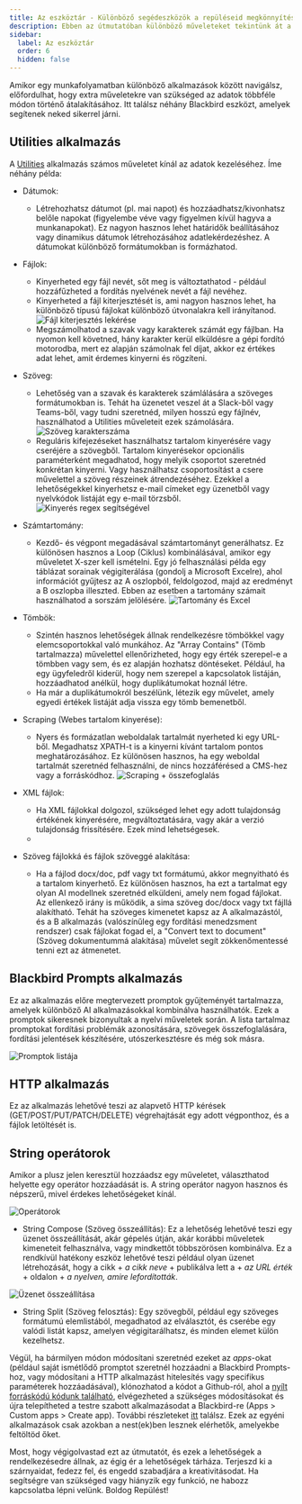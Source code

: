 ```yaml
---
title: Az eszköztár - Különböző segédeszközök a repüléseid megkönnyítésére
description: Ebben az útmutatóban különböző műveleteket tekintünk át a Blackbird előre beépített alkalmazásaiból, amelyek segítenek az adatok kinyerésében vagy átalakításában, amelyek gyakran elengedhetetlenek munkafolyamataidhoz.
sidebar:
  label: Az eszköztár
  order: 6
  hidden: false
---
```


Amikor egy munkafolyamatban különböző alkalmazások között navigálsz, előfordulhat, hogy extra műveletekre van szükséged az adatok többféle módon történő átalakításához. Itt találsz néhány Blackbird eszközt, amelyek segítenek neked sikerrel járni.

## Utilities alkalmazás

A [Utilities](https://docs.blackbird.io/apps/utilities/) alkalmazás számos műveletet kínál az adatok kezeléséhez. Íme néhány példa:

- Dátumok: 
    - Létrehozhatsz dátumot (pl. mai napot) és hozzáadhatsz/kivonhatsz belőle napokat (figyelembe véve vagy figyelmen kívül hagyva a munkanapokat). Ez nagyon hasznos lehet határidők beállításához vagy dinamikus dátumok létrehozásához adatlekérdezéshez. A dátumokat különböző formátumokban is formázhatod.
- Fájlok: 
    - Kinyerheted egy fájl nevét, sőt meg is változtathatod - például hozzáfűzheted a fordítás nyelvének nevét a fájl nevéhez. 
    - Kinyerheted a fájl kiterjesztését is, ami nagyon hasznos lehet, ha különböző típusú fájlokat különböző útvonalakra kell irányítanod. 
    ![Fájl kiterjesztés lekérése](~/assets/guides/toolbox/Toolbox_1.png)
    - Megszámolhatod a szavak vagy karakterek számát egy fájlban. Ha nyomon kell követned, hány karakter kerül elküldésre a gépi fordító motorodba, mert ez alapján számolnak fel díjat, akkor ez értékes adat lehet, amit érdemes kinyerni és rögzíteni. 
- Szöveg:
    - Lehetőség van a szavak és karakterek számlálására a szöveges formátumokban is. Tehát ha üzenetet veszel át a Slack-ből vagy Teams-ből, vagy tudni szeretnéd, milyen hosszú egy fájlnév, használhatod a Utilities műveleteit ezek számolására.
    ![Szöveg karakterszáma](~/assets/guides/toolbox/Toolbox_2.png)
    - Reguláris kifejezéseket használhatsz tartalom kinyerésére vagy cseréjére a szövegből. Tartalom kinyerésekor opcionális paraméterként megadhatod, hogy melyik csoportot szeretnéd konkrétan kinyerni. Vagy használhatsz csoportosítást a csere művelettel a szöveg részeinek átrendezéséhez. Ezekkel a lehetőségekkel kinyerhetsz e-mail címeket egy üzenetből vagy nyelvkódok listáját egy e-mail törzsből. 
    ![Kinyerés regex segítségével](~/assets/guides/toolbox/Toolbox_3.png)
- Számtartomány:
    - Kezdő- és végpont megadásával számtartományt generálhatsz. Ez különösen hasznos a Loop (Ciklus) kombinálásával, amikor egy műveletet X-szer kell ismételni. Egy jó felhasználási példa egy táblázat sorainak végigiterálása (gondolj a Microsoft Excelre), ahol információt gyűjtesz az A oszlopból, feldolgozod, majd az eredményt a B oszlopba illeszted. Ebben az esetben a tartomány számait használhatod a sorszám jelölésére.
    ![Tartomány és Excel](~/assets/guides/toolbox/Toolbox_4.png)
- Tömbök:
    - Szintén hasznos lehetőségek állnak rendelkezésre tömbökkel vagy elemcsoportokkal való munkához. Az "Array Contains" (Tömb tartalmazza) művelettel ellenőrizheted, hogy egy érték szerepel-e a tömbben vagy sem, és ez alapján hozhatsz döntéseket. Például, ha egy ügyfeledről kiderül, hogy nem szerepel a kapcsolatok listáján, hozzáadhatod anélkül, hogy duplikátumokat hoznál létre. 
    - Ha már a duplikátumokról beszélünk, létezik egy művelet, amely egyedi értékek listáját adja vissza egy tömb bemenetből. 
- Scraping (Webes tartalom kinyerése):
    - Nyers és formázatlan weboldalak tartalmát nyerheted ki egy URL-ből. Megadhatsz XPATH-t is a kinyerni kívánt tartalom pontos meghatározásához. Ez különösen hasznos, ha egy weboldal tartalmát szeretnéd felhasználni, de nincs hozzáférésed a CMS-hez vagy a forráskódhoz.
    ![Scraping + összefoglalás](~/assets/guides/toolbox/Toolbox_5.png)

- XML fájlok:
    - Ha XML fájlokkal dolgozol, szükséged lehet egy adott tulajdonság értékének kinyerésére, megváltoztatására, vagy akár a verzió tulajdonság frissítésére. Ezek mind lehetségesek. 
    - 
- Szöveg fájlokká és fájlok szöveggé alakítása:
    - Ha a fájlod docx/doc, pdf vagy txt formátumú, akkor megnyitható és a tartalom kinyerhető. Ez különösen hasznos, ha ezt a tartalmat egy olyan AI modellnek szeretnéd elküldeni, amely nem fogad fájlokat. Az ellenkező irány is működik, a sima szöveg doc/docx vagy txt fájllá alakítható. Tehát ha szöveges kimenetet kapsz az A alkalmazástól, és a B alkalmazás (valószínűleg egy fordítási menedzsment rendszer) csak fájlokat fogad el, a "Convert text to document" (Szöveg dokumentummá alakítása) művelet segít zökkenőmentessé tenni ezt az átmenetet. 

## Blackbird Prompts alkalmazás

Ez az alkalmazás előre megtervezett promptok gyűjteményét tartalmazza, amelyek különböző AI alkalmazásokkal kombinálva használhatók. Ezek a promptok sikeresnek bizonyultak a nyelvi műveletek során. A lista tartalmaz promptokat fordítási problémák azonosítására, szövegek összefoglalására, fordítási jelentések készítésére, utószerkesztésre és még sok másra. 

![Promptok listája](~/assets/guides/toolbox/Toolbox_6.png)

## HTTP alkalmazás

Ez az alkalmazás lehetővé teszi az alapvető HTTP kérések (GET/POST/PUT/PATCH/DELETE) végrehajtását egy adott végponthoz, és a fájlok letöltését is. 

## String operátorok

Amikor a plusz jelen keresztül hozzáadsz egy műveletet, választhatod helyette egy operátor hozzáadását is. A string operátor nagyon hasznos és népszerű, mivel érdekes lehetőségeket kínál.

![Operátorok](~/assets/guides/toolbox/Toolbox_7.png)

- String Compose (Szöveg összeállítás): Ez a lehetőség lehetővé teszi egy üzenet összeállítását, akár gépelés útján, akár korábbi műveletek kimeneteit felhasználva, vagy mindkettőt többszörösen kombinálva. Ez a rendkívül hatékony eszköz lehetővé teszi például olyan üzenet létrehozását, hogy a cikk + _a cikk neve_ + publikálva lett a + _az URL érték_ + oldalon + _a nyelven, amire lefordították_.

![Üzenet összeállítása](~/assets/guides/toolbox/Toolbox_8.png)

- String Split (Szöveg felosztás): Egy szövegből, például egy szöveges formátumú elemlistából, megadhatod az elválasztót, és cserébe egy valódi listát kapsz, amelyen végigitarálhatsz, és minden elemet külön kezelhetsz. 

Végül, ha bármilyen módon módosítani szeretnéd ezeket az _apps_-okat (például saját ismétlődő promptot szeretnél hozzáadni a Blackbird Prompts-hoz, vagy módosítani a HTTP alkalmazást hitelesítés vagy specifikus paraméterek hozzáadásával), klónozhatod a kódot a Github-ról, ahol a [nyílt forráskódú kódunk található](https://github.com/orgs/bb-io/repositories), elvégezheted a szükséges módosításokat és újra telepítheted a testre szabott alkalmazásodat a Blackbird-re (Apps > Custom apps > Create app). További részleteket [itt](https://docs.blackbird.io/sdk/deploying/#uploading) találsz. Ezek az egyéni alkalmazások csak azokban a nest(ek)ben lesznek elérhetők, amelyekbe feltöltöd őket. 

Most, hogy végigolvastad ezt az útmutatót, és ezek a lehetőségek a rendelkezésedre állnak, az égig ér a lehetőségek tárháza. Terjeszd ki a szárnyaidat, fedezz fel, és engedd szabadjára a kreativitásodat. Ha segítségre van szükséged vagy hiányzik egy funkció, ne habozz kapcsolatba lépni velünk. Boldog Repülést!